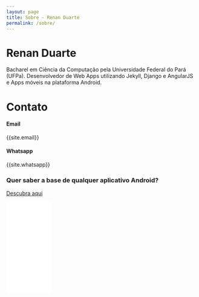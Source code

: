 ```yaml
---
layout: page
title: Sobre - Renan Duarte
permalink: /sobre/
---
```

<p>
	<h1>Renan Duarte</h1>
	Bacharel em Ciência da Computação pela Universidade Federal do Pará (UFPa). Desenvolvedor de Web Apps utilizando Jekyll, Django e AngularJS e Apps móveis na plataforma Android.
</p>

<p>
	<h1>Contato</h1>
	<h4>Email</h4>
	{{site.email}}
	<h4>Whatsapp</h4>
	{{site.whatsapp}}
</p>
<p>
	<h3>Quer saber a base de qualquer aplicativo Android?</h3>
	<a href="https://go.hotmart.com/N43501410G?dp=1">Descubra aqui</a>
</p>
<iframe style="width:120px;height:240px;" marginwidth="0" marginheight="0" scrolling="no" frameborder="0" src="//ws-na.amazon-adsystem.com/widgets/q?ServiceVersion=20070822&OneJS=1&Operation=GetAdHtml&MarketPlace=BR&source=ac&ref=tf_til&ad_type=product_link&tracking_id=renanduarte64-20&marketplace=amazon&amp;region=BR&placement=8576089904&asins=8576089904&linkId=459c791c0f566c92284e248b442d9491&show_border=false&link_opens_in_new_window=false&price_color=333333&title_color=0066c0&bg_color=ffffff">
    </iframe>
